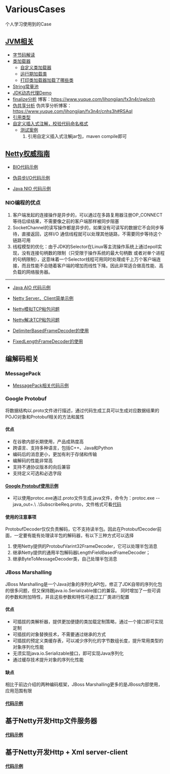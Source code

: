 # VariousCases
个人学习使用到的Case
## [JVM相关](https://github.com/lhj502819/VariousCases/blob/main/CasesForJVM)
* [字节码解读](https://github.com/lhj502819/VariousCases/blob/main/CasesForJVM/src/main/java/cn/onenine/jvm/bytecode/Hello.java)
* [类加载器](https://github.com/lhj502819/VariousCases/blob/main/CasesForJVM/src/main/java/cn/onenine/jvm/classloader)
    - [自定义类加载器](https://github.com/lhj502819/VariousCases/blob/main/CasesForJVM/src/main/java/cn/onenine/jvm/classloader/customclassloader)
    - [运行期加载类](https://github.com/lhj502819/VariousCases/blob/main/src/main/java/cn/onenine/jvm/classloader/JVMAppClassLoaderAddURL.java)
    - [打印类加载器加载了哪些类](https://github.com/lhj502819/VariousCases/blob/main/src/main/java/cn/onenine/jvm/classloader/JVMClassLoaderPrintPath.java)
* [String常量池](https://www.yuque.com/lihongjian/fx3n4r/yuqzoi)
* [JDK动态代理Demo](https://github.com/lhj502819/VariousCases/blob/main/CasesForJVM/src/main/java/cn/onenine/jvm/dynamicproxy)
* [finalize分析](https://github.com/lhj502819/VariousCases/blob/main/src/main/java/cn/onenine/jvm/gc/FinalizeEscapeGC.java)
       博客：https://www.yuque.com/lihongjian/fx3n4r/qwlcnh
* [伪共享分析](https://github.com/lhj502819/VariousCases/blob/main/src/main/java/cn/onenine/jvm/gc/FalseSharingDemo.java)
      伪共享分析博客：https://www.yuque.com/lihongjian/fx3n4r/cnhs3h#RSAqI
* [引用类型](https://github.com/lhj502819/VariousCases/blob/main/CasesForJVM/src/main/java/cn/onenine/jvm/reference)
* [自定义插入式注解，校验代码命名格式](https://github.com/lhj502819/VariousCases/blob/main/CasesForJVM/src/main/java/cn/onenine/jvm/annotatiomprocesser)
    * [测试案例](https://github.com/lhj502819/VariousCases/blob/main/CasesForJVM/CodeNameCheckTest)
      1. 引用自定义插入式注解jar包，maven compile即可
## [Netty权威指南](https://github.com/lhj502819/VariousCases/tree/main/CaseForNetty)

* [BIO代码示例](https://github.com/lhj502819/VariousCases/tree/main/CaseForNetty/src/main/java/cn/znnine/netty/bio/v1)

* [伪异步I/O代码示例](https://github.com/lhj502819/VariousCases/tree/main/CaseForNetty/src/main/java/cn/znnine/netty/bio/v1)

* [Java NIO 代码示例](https://github.com/lhj502819/VariousCases/tree/main/CaseForNetty/src/main/java/cn/znnine/netty/nio)

### NIO编程的优点
1. 客户端发起的连接操作是异步的，可以通过在多路复用器注册OP_CONNECT等待后续结果，不需要像之前的客户端那样被同步阻塞
2. SocketChannel的读写操作都是异步的，如果没有可读写的数据它不会同步等待，直接返回，这样I/O
通信线程就可以处理其他链路，不需要同步等待这个链路可用
3. 线程模型的优化：由于JDK的Selector在Linux等主流操作系统上通过epoll实现，没有连接句柄数的限制（只受限于操作系统的最大句柄数
   或者对单个进程的句柄限制），这意味着一个Selector线程可用同时处理成千上万个客户端连接，而且性能不会随着客户端的增加而线性下降。因此非常适合做高性能、高负载的网络服务器。
-----------------------------------------------------------------------
* [Java AIO 代码示例](https://github.com/lhj502819/VariousCases/tree/main/CaseForNetty/src/main/java/cn/znnine/netty/aio)

* [Netty Server、Client简单示例](https://github.com/lhj502819/VariousCases/tree/main/CaseForNetty/src/main/java/cn/znnine/netty/nio/netty/v1)

* [Netty模拟TCP粘包问题](https://github.com/lhj502819/VariousCases/tree/main/CaseForNetty/src/main/java/cn/znnine/netty/nio/netty/v2)

* [Netty解决TCP粘包问题](https://github.com/lhj502819/VariousCases/tree/main/CaseForNetty/src/main/java/cn/znnine/netty/nio/netty/v3)

* [DelimiterBasedFrameDecoder的使用](https://github.com/lhj502819/VariousCases/tree/main/CaseForNetty/src/main/java/cn/znnine/netty/nio/netty/delimiter)
* [FixedLengthFrameDecoder的使用](https://github.com/lhj502819/VariousCases/tree/main/CaseForNetty/src/main/java/cn/znnine/netty/nio/netty/fixedlength)

## 编解码相关
### MessagePack
* [MessagePack相关代码示例](https://github.com/lhj502819/VariousCases/tree/main/CaseForNetty/src/main/java/cn/znnine/netty/codec/msgpack)
### Google Protobuf
将数据结构以.proto文件进行描述，通过代码生成工具可以生成对应数据结果的POJO对象和Protobuf相关的方法和属性
#### 优点
* 在谷歌内部长期使用，产品成熟度高
* 跨语言、支持多种语言，包括C++、Java和Python
* 编码后的消息更小，更加有利于存储和传输
* 编解码的性能非常高
* 支持不通协议版本的向后兼容
* 支持定义可选和必选字段
#### [Google Protobuf使用示例](https://github.com/lhj502819/VariousCases/tree/main/CaseForNetty/src/main/java/cn/znnine/netty/codec/protobuf)
* 可以使用protoc.exe通过.proto文件生成.java文件，命令为：protoc.exe --java_out=.\ .\SubscribeReq.proto，文件格式可看[代码](https://github.com/lhj502819/VariousCases/tree/main/CaseForNetty/src/main/java/cn/znnine/netty/codec/protobuf/proto)

#### 使用的注意事项 
ProtobufDecoder仅仅负责解码，它不支持读半包。因此在ProtobufDecoder前面，一定要有能有处理读半包的解码器，有以下三种方式可以选择
  1. 使用Netty提供的ProtobufVarint32FrameDecoder，它可以处理半包消息
  2. 继承Netty提供的通用半包解码器LengthFieldBasedFrameDecoder；
  3. 继承ByteToMessageDecoder类，自己处理半包消息
    
### JBoss Marshalling
JBoss Marshalling是一个Java对象的序列化API包，修正了JDK自带的序列化包的很多问题，但又保持跟java.io.Serializable接口的兼容。
同时增加了一些可调的参数和附加特性，并且这些参数和特性可通过工厂类进行配置
#### 优点
* 可插拔的类解析器，提供更加便捷的类加载定制策略，通过一个接口即可实现定制
* 可插拔的对象替换技术，不需要通过继承的方式
* 可插拔的预定义类缓存表，可以减少序列化的字节数组长度，提升常用类型的对象序列化性能
* 无须实现java.io.Serializable接口，即可实现Java序列化
* 通过缓存技术提升对象的序列化性能
#### 缺点
相比于前边介绍的两种编码框架，JBoss Marshalling更多的是JBoss内部使用，应用范围有限

#### [代码示例](https://github.com/lhj502819/VariousCases/tree/main/CaseForNetty/src/main/java/cn/znnine/netty/codec/marshalling)

## 基于Netty开发Http文件服务器
#### [代码示例](https://github.com/lhj502819/VariousCases/tree/main/CaseForNetty/src/main/java/cn/znnine/netty/protocol/http/file)

## 基于Netty开发Http + Xml server-client
#### [代码示例](https://github.com/lhj502819/VariousCases/tree/main/CaseForNetty/src/main/java/cn/znnine/netty/protocol/http/xml)
